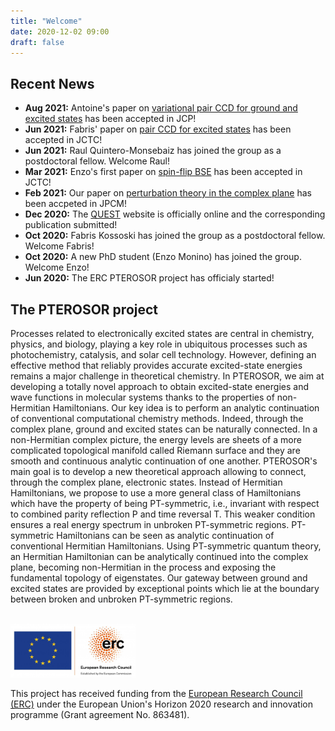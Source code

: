 ```yaml
---
title: "Welcome"
date: 2020-12-02 09:00
draft: false
---
```


## Recent News

* **Aug 2021:** Antoine's paper on [variational pair CCD for ground and excited states](https://aip.scitation.org/doi/full/10.1063/5.0060698) has been accepted in JCP! 
* **Jun 2021:** Fabris' paper on [pair CCD for excited states](https://pubs.acs.org/doi/pdf/10.1021/acs.jctc.1c00348) has been accepted in JCTC! 
* **Jun 2021:** Raul Quintero-Monsebaiz has joined the group as a postdoctoral fellow. Welcome Raul!
* **Mar 2021:** Enzo's first paper on [spin-flip BSE](https://dx.doi.org/10.1021/acs.jctc.1c00074) has been accepted in JCTC! 
* **Feb 2021:** Our paper on [perturbation theory in the complex plane]("https://dx.doi.org/10.1088/1361-648X/abe795) has been accpeted in JPCM!
* **Dec 2020:** The [QUEST](https://lcpq.github.io/QUESTDB_website) website is officially online and the corresponding publication submitted!
* **Oct 2020:** Fabris Kossoski has joined the group as a postdoctoral fellow. Welcome Fabris!
* **Oct 2020:** A new PhD student (Enzo Monino) has joined the group. Welcome Enzo!
* **Jun 2020:** The ERC PTEROSOR project has officialy started!

## The PTEROSOR project

Processes related to electronically excited states are central in chemistry, physics, and biology, playing a key role in ubiquitous processes such as photochemistry, catalysis, and solar cell technology. However, defining an effective method that reliably provides accurate excited-state energies remains a major challenge in theoretical chemistry. In PTEROSOR, we aim at developing a totally novel approach to obtain excited-state energies and wave functions in molecular systems thanks to the properties of non-Hermitian Hamiltonians. Our key idea is to perform an analytic continuation of conventional computational chemistry methods. Indeed, through the complex plane, ground and excited states can be naturally connected. In a non-Hermitian complex picture, the energy levels are sheets of a more complicated topological manifold called Riemann surface and they are smooth and continuous analytic continuation of one another. PTEROSOR's main goal is to develop a new theoretical approach allowing to connect, through the complex plane, electronic states. Instead of Hermitian Hamiltonians, we propose to use a more general class of Hamiltonians which have the property of being PT-symmetric, i.e., invariant with respect to combined parity reflection P and time reversal T. This weaker condition ensures a real energy spectrum in unbroken PT-symmetric regions. PT-symmetric Hamiltonians can be seen as analytic continuation of conventional Hermitian Hamiltonians. Using PT-symmetric quantum theory, an Hermitian Hamiltonian can be analytically continued into the complex plane, becoming non-Hermitian in the process and exposing the fundamental topology of eigenstates. Our gateway between ground and excited states are provided by exceptional points which lie at the boundary between broken and unbroken PT-symmetric regions.
<br><br>

<img src="img/ERC.png" width="200">

This project has received funding from the [European Research Council (ERC)](https://erc.europa.eu)
under the European Union's Horizon 2020 research and innovation programme (Grant agreement No. 863481).

